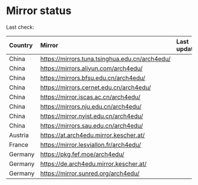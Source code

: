 <script src="./time.js"></script>
# Mirror status
Last check: <script type="text/javascript">localize(1700921689.9048204);</script>

|Country|Mirror|Last update|
|:------|:-----|:----------|
|China|https://mirrors.tuna.tsinghua.edu.cn/arch4edu/|<script type="text/javascript">localize(1700893857);</script>|
|China|https://mirrors.aliyun.com/arch4edu/|<script type="text/javascript">localize(1700893857);</script>|
|China|https://mirrors.bfsu.edu.cn/arch4edu/|<script type="text/javascript">localize(1700893857);</script>|
|China|https://mirrors.cernet.edu.cn/arch4edu/|<script type="text/javascript">localize(1700893857);</script>|
|China|https://mirror.iscas.ac.cn/arch4edu/|<script type="text/javascript">localize(1700893857);</script>|
|China|https://mirrors.nju.edu.cn/arch4edu/|<script type="text/javascript">localize(1700850670);</script>|
|China|https://mirror.nyist.edu.cn/arch4edu/|<script type="text/javascript">localize(1700893857);</script>|
|China|https://mirrors.sau.edu.cn/arch4edu/|<script type="text/javascript">localize(1700893857);</script>|
|Austria|https://at.arch4edu.mirror.kescher.at/|<script type="text/javascript">localize(1700893857);</script>|
|France|https://mirror.lesviallon.fr/arch4edu/|<script type="text/javascript">localize(1700893857);</script>|
|Germany|https://pkg.fef.moe/arch4edu/|<script type="text/javascript">localize(1700893857);</script>|
|Germany|https://de.arch4edu.mirror.kescher.at/|<script type="text/javascript">localize(1700893857);</script>|
|Germany|https://mirror.sunred.org/arch4edu/|<script type="text/javascript">localize(1700893857);</script>|

<script src="./tablefilter/tablefilter.js"></script>
<script src="./table.js"></script>